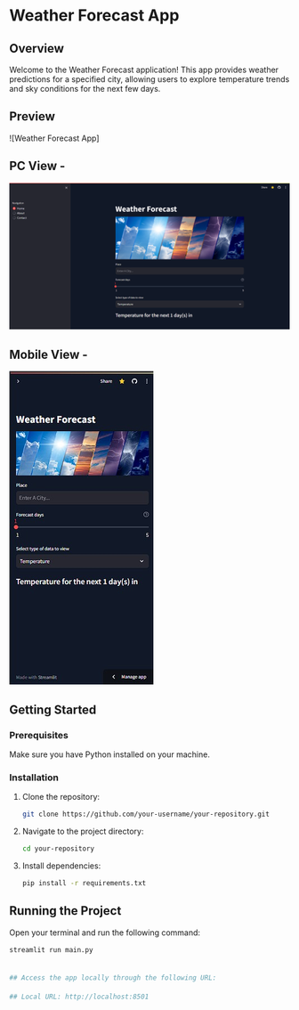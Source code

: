 # Weather Forecast App

## Overview

Welcome to the Weather Forecast application! This app provides weather predictions for a specified city, allowing users to explore temperature trends and sky conditions for the next few days.

## Preview

![Weather Forecast App]
## PC View - 
<img src="images/weather site preview.png">

## Mobile View - 
<img src="images/weather site preview mobile.png.jpg">

## Getting Started

### Prerequisites

Make sure you have Python installed on your machine.

### Installation

1. Clone the repository:

    ```bash
    git clone https://github.com/your-username/your-repository.git
    ```

2. Navigate to the project directory:

    ```bash
    cd your-repository
    ```

3. Install dependencies:

    ```bash
    pip install -r requirements.txt
    ```

## Running the Project

Open your terminal and run the following command:

```bash
streamlit run main.py


## Access the app locally through the following URL:

## Local URL: http://localhost:8501
